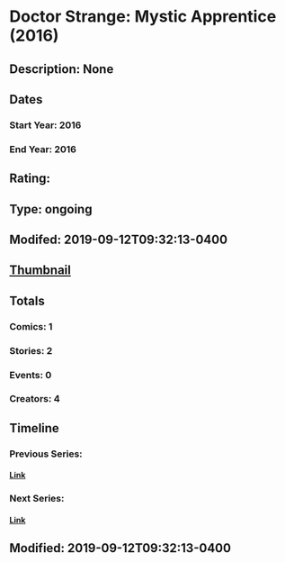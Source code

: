 # Doctor Strange: Mystic Apprentice (2016)
## Description: None
## Dates
### Start Year: 2016
### End Year: 2016
## Rating: 
## Type: ongoing
## Modifed: 2019-09-12T09:32:13-0400
## [Thumbnail](http://i.annihil.us/u/prod/marvel/i/mg/8/f0/5a8f21f0c1f52.jpg)
## Totals
### Comics: 1
### Stories: 2
### Events: 0
### Creators: 4
## Timeline
### Previous Series: 
#### [Link]()
### Next Series: 
#### [Link]()
## Modified: 2019-09-12T09:32:13-0400